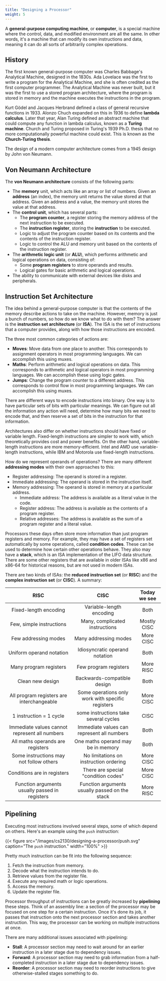 ```yaml
---
title: "Designing a Processor"
weight: 5
---
```


A **general-purpose computing machine**, or **computer**, is a special machine where the control, data, and modified environment are all the same. In other words, it's a machine that can modify its own instructions and data, meaning it can do all sorts of arbitrarily complex operations.

## History

The first known general-purpose computer was Charles Babbage's Analytical Machine, designed in the 1830s. Ada Lovelace was the first to write a program for the Analytical Machine, and she is often credited as the first computer programmer. The Analytical Machine was never built, but it was the first to use a stored program architecture, where the program is stored in memory and the machine executes the instructions in the program.

Kurt Gödel and Jacques Herbrand defined a class of general recursive functions in 1933. Alonzo Chuch expanded on this in 1936 to define **lambda calculus**. Later that year, Alan Turing defined an abstract machine that could compute any function in lambda calculus, known as a **Turing machine**. Church and Turing proposed in Turing's 1939 Ph.D. thesis that no more computationally powerful machine could exist. This is known as the **Church-Turing thesis**.

The design of a modern computer architecture comes from a 1945 design by John von Neumann.

## Von Neumann Architecture

The **von Neumann architecture** consists of the following parts:

* The **memory** unit, which acts like an array or list of numbers. Given an **address** (an index), the memory unit returns the value stored at that address. Given an address and a value, the memory unit stores the value at that address.
* The **control unit**, which has several parts:
  * The **program counter**, a register storing the memory address of the next instruction to be executed.
  * The **instruction register**, storing the **instruction** to be executed.
  * Logic to adjust the program counter based on its contents and the contents of the instruction register.
  * Logic to control the ALU and memory unit based on the contents of the instruction register.
* The **arithmetic logic unit** (or **ALU**), which performs arithmetic and logical operations on data, consisting of:
  * Some **program registers** to store operands and results.
  * Logical gates for basic arithmetic and logical operations.
* The ability to communicate with external devices like disks and peripherals.

## Instruction Set Architecture

The idea behind a general-purpose computer is that the contents of the memory describe actions to take on the machine. However, memory is just a bunch of numbers, so how do we know what to do with them? The answer is the **instruction set architecture** (or **ISA**). The ISA is the set of instructions that a computer provides, along with how those instructions are encoded.

The three most common categories of actions are:

* **Moves**: Move data from one place to another. This corresponds to assignment operators in most programming languages. We can accomplish this using muxes.
* **Maths**: Perform arithmetic and logical operations on data. This corresponds to arithmetic and logical operators in most programming languages. We can accomplish these using logic gates.
* **Jumps**: Change the program counter to a different address. This corresponds to control flow in most programming languages. We can accomplish this using muxes.

There are different ways to encode instructions into binary. One way is to have particular sets of bits with particular meanings. We can figure out all the information any action will need, determine how many bits we need to encode that, and then reserve a set of bits in the instruction for that information.

Architectures also differ on whether instructions should have fixed or variable length. Fixed-length instructions are simpler to work with, which theoretically provides cost and power benefits. On the other hand, variable-length instructions are more memory-efficient. Intel and AMD use variable-length instructions, while IBM and Motorola use fixed-length instructions.

How do we represent operands of operations? There are many different **addressing modes** with their own approaches to this:

* Register addressing: The operand is stored in a register.
* Immediate addressing: The operand is stored in the instruction itself.
* Memory addressing: The operand is stored in memory at a particular address.
  * Immediate address: The address is available as a literal value in the code.
  * Register address: The address is available as the contents of a program register.
  * Relative addresses: The address is available as the sum of a program register and a literal value.

Processors these days often store more information than just program registers and memory. For example, they may have a set of registers set automatically by some operations, called **condition codes**. These can be used to determine how certain other operations behave. They also may have a **stack**, which is an ISA implementation of the LIFO data structure. There are some other registers that are available in older ISAs like x86 and x86-64 for historical reasons, but are not used in modern ISAs.

There are two kinds of ISAs: the **reduced instruction set** (or **RISC**) and the **complex instruction set** (or **CISC**). A summary:

|                      RISC                      |                       CISC                        | Today we see |
| :--------------------------------------------: | :-----------------------------------------------: | :----------: |
|             Fixed-length encoding              |             Variable-length encoding              |     Both     |
|            Few, simple instructions            |          Many, complicated instructions           | Mostly CISC  |
|              Few addressing modes              |               Many addressing modes               |  More CISC   |
|            Uniform operand notation            |          Idiosyncratic operand notation           |     Both     |
|             Many program registers             |               Few program registers               |  More RISC   |
|                Clean new design                |            Backwards-compatible design            |     Both     |
|   All program registers are interchangeable    | Some operations only work with specific registers |  More CISC   |
|            1 instruction = 1 cycle             |       some instructions take several cycles       |     CISC     |
| Immediate values cannot represent all numbers  |    Immediate values can represent all numbers     |     Both     |
|        All maths operands are registers        |        One maths operand may be in memory         |     Both     |
|    Some instructions may not follow others     |      No limitations on instruction ordering       |  More CISC   |
|          Conditions are in registers           |        There are special "condition codes"        |  More CISC   |
| Function arguments usually passed in registers |  Function arguments usually passed on the stack   |  More RISC   |

## Pipelining

Executing most instructions involved several steps, some of which depend on others. Here's an example using the `push` instruction:

{{< figure src="/images/cs2130/designing-a-processor/push.svg" caption="The `push` instruction." width="100%" >}}

Pretty much instruction can be fit into the following sequence:

1. Fetch the instruction from memory.
2. Decode what the instruction intends to do.
3. Retrieve values from the register file.
4. Execute any required math or logic operations.
5. Access the memory.
6. Update the register file.

Processor throughput of instructions can be greatly increased by **pipelining** these steps. Think of an assembly line: a section of the processor may be focused on one step for a certain instruction. Once it's done its job, it passes that instruction onto the next processor section and takes another instruction. This way, the processor can be working on multiple instructions at once.

There are many additional issues associated with pipelining:

* **Stall**: A processor section may need to wait around for an earlier instruction in a later stage due to dependency issues.
* **Forward**: A processor section may need to grab information from a half-completed instruction in a later stage due to dependency issues.
* **Reorder**: A processor section may need to reorder instructions to give otherwise-stalled stages something to do.
